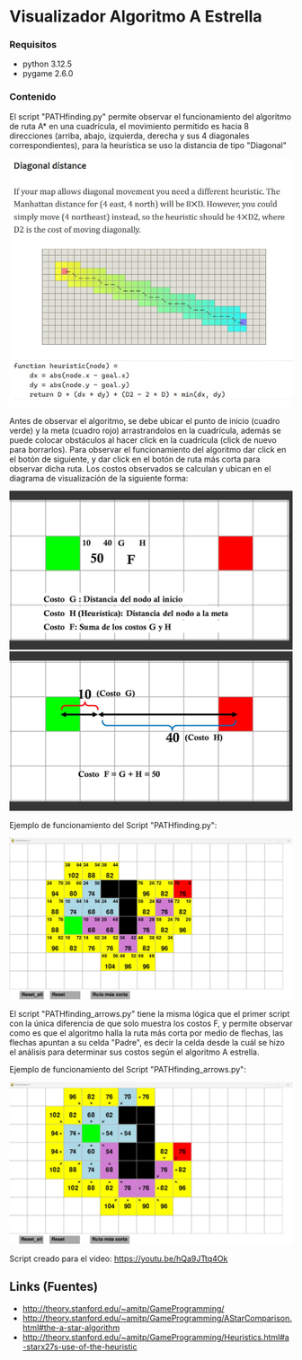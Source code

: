 Visualizador Algoritmo A Estrella
=======

### Requisitos
- python 3.12.5
- pygame 2.6.0 

### Contenido
El script "PATHfinding.py" permite observar el funcionamiento del algoritmo de ruta A* en una cuadrícula, el movimiento permitido es hacia 8 direcciones (arriba, abajo, izquierda, derecha y sus 4 diagonales correspondientes), para la heurística se uso la distancia de tipo "Diagonal" 

![Distancia][1]

Antes de observar el algoritmo, se debe ubicar el punto de inicio (cuadro verde) y la meta (cuadro rojo) arrastrandolos en la cuadrícula, además se puede colocar obstáculos al hacer click en la cuadrícula (click de nuevo para borrarlos). Para observar el funcionamiento del algoritmo dar click en el botón de siguiente, y dar click en el botón de ruta más corta para observar dicha ruta. 
Los costos observados se calculan y ubican en el diagrama de visualización de la siguiente forma:

![diagrama1][2]
![diagrama2][3]

Ejemplo de funcionamiento del Script "PATHfinding.py":

![ejemplo1][4]

El script "PATHfinding_arrows.py" tiene la misma lógica que el primer script con la única diferencia de que solo muestra los costos F, y permite observar como es que el algoritmo halla la ruta más corta por medio de flechas, las flechas apuntan a su celda "Padre", es decir la celda desde la cuál se hizo el análisis para determinar sus costos según el algoritmo A estrella. 

Ejemplo de funcionamiento del Script "PATHfinding_arrows.py":

![ejemplo2][5]

Script creado para el video:
https://youtu.be/hQa9JTtq4Ok

Links (Fuentes)
------------------------
- http://theory.stanford.edu/~amitp/GameProgramming/
- http://theory.stanford.edu/~amitp/GameProgramming/AStarComparison.html#the-a-star-algorithm
- http://theory.stanford.edu/~amitp/GameProgramming/Heuristics.html#a-starx27s-use-of-the-heuristic

[1]: https://raw.githubusercontent.com/cb3ndev/Visualizador-Algoritmo-A-Estrella/refs/heads/main/img/diagonal.jpg
[2]: https://raw.githubusercontent.com/cb3ndev/Visualizador-Algoritmo-A-Estrella/refs/heads/main/img/diagrama1.JPG
[3]: https://raw.githubusercontent.com/cb3ndev/Visualizador-Algoritmo-A-Estrella/refs/heads/main/img/diagrama2.JPG
[4]: https://raw.githubusercontent.com/cb3ndev/Visualizador-Algoritmo-A-Estrella/refs/heads/main/img/ejemplo1.jpg
[5]: https://raw.githubusercontent.com/cb3ndev/Visualizador-Algoritmo-A-Estrella/refs/heads/main/img/ejemplo2.jpg